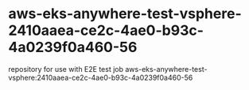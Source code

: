 # aws-eks-anywhere-test-vsphere-2410aaea-ce2c-4ae0-b93c-4a0239f0a460-56
repository for use with E2E test job aws-eks-anywhere-test-vsphere:2410aaea-ce2c-4ae0-b93c-4a0239f0a460-56
